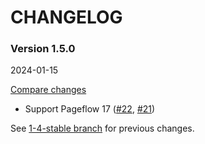# CHANGELOG

### Version 1.5.0

2024-01-15

[Compare changes](https://github.com/codevise/pageflow-vr/compare/1-4-stable...v1.5.0)

- Support Pageflow 17
  ([#22](https://github.com/codevise/pageflow-vr/pull/22),
   [#21](https://github.com/codevise/pageflow-vr/pull/21))

See
[1-4-stable branch](https://github.com/codevise/pageflow-vr/blob/1-4-stable/CHANGELOG.md)
for previous changes.
